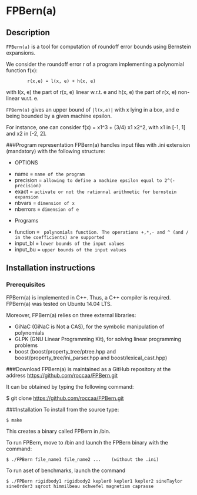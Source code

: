 # FPBern(a)
## Description
`FPBern(a)` is a tool for computation of roundoff error bounds using Bernstein expansions.

We consider the roundoff error r of a program implementing a polynomial function f(x):

			r(x,e) = l(x, e) + h(x, e)

with l(x, e) the part of r(x, e) linear w.r.t. e and h(x, e) the part  of r(x, e) non-linear w.r.t. e.

`FPBern(a)` gives an upper bound of `|l(x,e)|` with x lying in a box, and e being bounded by a given machine epsilon. 

For instance, one can consider f(x) = x1^3 + (3/4) x1 x2^2, with x1 in [-1, 1] and x2 in [-2, 2].

###Program representation
FPBern(a) handles input files with .ini extension (mandatory) with the following structure:

 + OPTIONS
- name = `name of the program`
- precision = `allowing to define a machine epsilon equal to 2^(-precision)`
- exact = `activate or not the rationnal arithmetic for bernstein expansion`
- nbvars = `dimension of x`
- nberrors = `dimension of e`
 + Programs
- function = ` polynomials function. The operations +,*,- and ^ (and / in the coefficients) are supported`
- input_bl = `lower bounds of the input values`
- input_bu = `upper bounds of the input values`

## Installation instructions
### Prerequisites
FPBern(a) is implemented in C++. Thus, a C++ compiler is required.
FPBern(a) was tested on Ubuntu 14.04 LTS.

Moreover, FPBern(a) relies on three external libraries:
- GiNaC (GiNaC is Not a CAS), for the symbolic manipulation of polynomials
- GLPK (GNU Linear Programming Kit), for solving linear programming problems
- boost (boost/property_tree/ptree.hpp and boost/property_tree/ini_parser.hpp and boost/lexical_cast.hpp)

###Download
FPBern(a) is maintained as a GitHub repository at the address https://github.com/roccaa/FPBern.git

It can be obtained by typing the following command:

$ git clone https://github.com/roccaa/FPBern.git

###Installation
To install from the source type:

	$ make

This creates a binary called FPBern in /bin.

To run FPBern, move to /bin and launch the FPBern binary with the command:

	$ ./FPBern file_name1 file_name2 ...    (without the .ini)

To run aset of benchmarks, launch the command

 	$ ./FPBern rigidbody1 rigidbody2 kepler0 kepler1 kepler2 sineTaylor sineOrder3 sqroot himmilbeau schwefel magnetism caprasse
